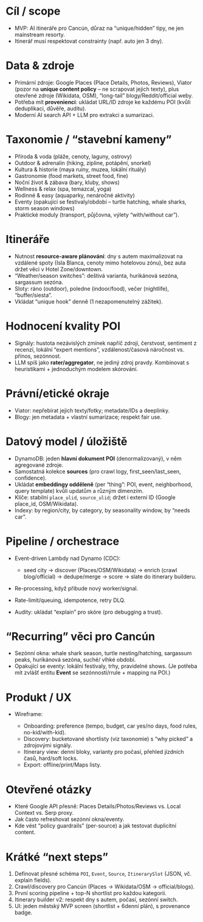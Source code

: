 # Cíl / scope

* MVP: AI itineráře pro Cancún, důraz na “unique/hidden” tipy, ne jen mainstream resorty.
* Itinerář musí respektovat constrainty (např. auto jen 3 dny).

# Data & zdroje

* Primární zdroje: Google Places (Place Details, Photos, Reviews), Viator (pozor na **unique content policy** – ne scrapovat jejich texty), plus otevřené zdroje (Wikidata, OSM), “long-tail” blogy/Reddit/official weby.
* Potřeba mít **provenienci**: ukládat URL/ID zdroje ke každému POI (kvůli deduplikaci, důvěře, auditu).
* Moderní AI search API + LLM pro extrakci a sumarizaci.

# Taxonomie / “stavební kameny”

* Příroda & voda (pláže, cenoty, laguny, ostrovy)
* Outdoor & adrenalin (hiking, zipline, potápění, snorkel)
* Kultura & historie (maya ruiny, muzea, lokální rituály)
* Gastronomie (food markets, street food, fine)
* Noční život & zábava (bary, kluby, shows)
* Wellness & relax (spa, temazcal, yoga)
* Rodinné & easy (aquaparky, nenáročné aktivity)
* Eventy (opakující se festivaly/období – turtle hatching, whale sharks, storm season windows)
* Praktické moduly (transport, půjčovna, výlety “with/without car”).

# Itineráře

* Nutnost **resource-aware plánování**: dny s autem maximalizovat na vzdálené spoty (Isla Blanca, cenoty mimo hotelovou zónu), bez auta držet věci v Hotel Zone/downtown.
* “Weather/season switches”: deštivá varianta, hurikánová sezóna, sargassum sezóna.
* Sloty: ráno (outdoor), poledne (indoor/food), večer (nightlife), “buffer/siesta”.
* Vkládat “unique hook” denně (1 nezapomenutelný zážitek).

# Hodnocení kvality POI

* Signály: hustota nezávislých zmínek napříč zdroji, čerstvost, sentiment z recenzí, lokální “expert mentions”, vzdálenost/časová náročnost vs. přínos, sezónnost.
* LLM spíš jako **rater/aggregator**, ne jediný zdroj pravdy. Kombinovat s heuristikami + jednoduchým modelem skórování.

# Právní/etické okraje

* Viator: nepřebírat jejich texty/fotky; metadate/IDs a deeplinky.
* Blogy: jen metadata + vlastní sumarizace; respekt fair use.

# Datový model / úložiště

* DynamoDB: jeden **hlavní dokument POI** (denormalizovaný), v něm agregované zdroje.
* Samostatná kolekce **sources** (pro crawl logy, first_seen/last_seen, confidence).
* Ukládat **embeddingy odděleně** (per “thing”: POI, event, neighborhood, query template) kvůli updatům a různým dimenzím.
* Klíče: stabilní `place_ulid`, `source_ulid`; držet i externí ID (Google place_id, OSM/Wikidata).
* Indexy: by region/city, by category, by seasonality window, by “needs car”.

# Pipeline / orchestrace

* Event-driven Lambdy nad Dynamo (CDC):

  * seed city → discover (Places/OSM/Wikidata) → enrich (crawl blog/official) → dedupe/merge → score → slate do itinerary builderu.
* Re-processing, když přibude nový worker/signal.
* Rate-limit/queuing, idempotence, retry DLQ.
* Audity: ukládat “explain” pro skóre (pro debugging a trust).

# “Recurring” věci pro Cancún

* Sezónní okna: whale shark season, turtle nesting/hatching, sargassum peaks, hurikánová sezóna, suché/ vlhké období.
* Opakující se eventy: lokální festivaly, trhy, pravidelné shows. (Je potřeba mít zvlášť entitu **Event** se sezónností/rrule + mapping na POI.)

# Produkt / UX

* Wireframe:

  * Onboarding: preference (tempo, budget, car yes/no days, food rules, no-kid/with-kid).
  * Discovery: bucketované shortlisty (viz taxonomie) s “why picked” a zdrojovými signály.
  * Itinerary view: denní bloky, varianty pro počasí, přehled jízdních časů, hard/soft locks.
  * Export: offline/print/Maps listy.

# Otevřené otázky

* Které Google API přesně: Places Details/Photos/Reviews vs. Local Context vs. Serp proxy.
* Jak často refreshovat sezónní okna/eventy.
* Kde vést “policy guardrails” (per-source) a jak testovat duplicitní content.

# Krátké “next steps”

1. Definovat přesné schéma `POI`, `Event`, `Source`, `ItinerarySlot` (JSON, vč. explain fields).
2. Crawl/discovery pro Cancún (Places → Wikidata/OSM → official/blogs).
3. První scoring pipeline + top-N shortlist pro každou kategorii.
4. Itinerary builder v2: respekt dny s autem, počasí, sezónní switch.
5. UI: jeden městský MVP screen (shortlist + 6denní plán), s provenance badge.
